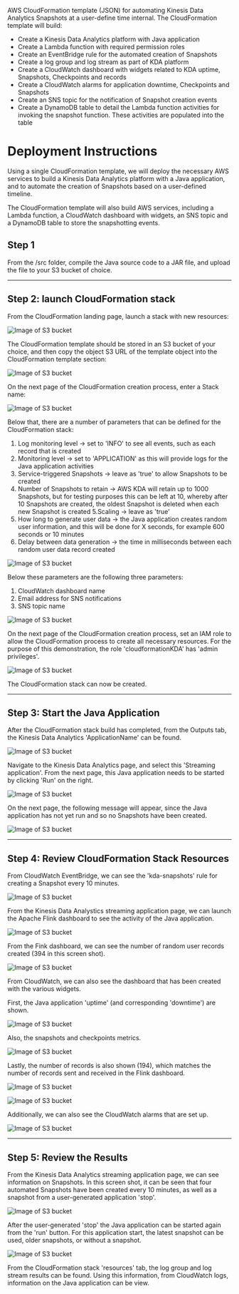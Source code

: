 AWS CloudFormation template (JSON) for automating Kinesis Data Analytics Snapshots at a user-define time internal.
The CloudFormation template will build:

- Create a Kinesis Data Analytics platform with Java application
- Create a Lambda function with required permission roles
- Create an EventBridge rule for the automated creation of Snapshots
- Create a log group and log stream as part of KDA platform
- Create a CloudWatch dashboard with widgets related to KDA uptime, Snapshots, Checkpoints and records
- Create a CloudWatch alarms for application downtime, Checkpoints and Snapshots
- Create an SNS topic for the notification of Snapshot creation events
- Create a DynamoDB table to detail the Lambda function activities for invoking the snapshot function. These activities are populated into the table

# Deployment Instructions

Using a single CloudFormation template, we will deploy the necessary AWS services to build a Kinesis Data Analytics platform with a Java application, and to automate the creation of Snapshots based on a user-defined timeline.

The CloudFormation template will also build AWS services, including a Lambda function, a CloudWatch dashboard with widgets, an SNS topic and a DynamoDB table to store the snapshotting events.

## Step 1

From the /src folder, compile the Java source code to a JAR file, and upload the file to your S3 bucket of choice.

------------------------------------------------------------------------------------------------------------------


## Step 2: launch CloudFormation stack

From the CloudFormation landing page, launch a stack with new resources:


![Image of S3 bucket](https://github.com/riskfocus/rfs-kda-snapshot/blob/master/Images/100.png)


The CloudFormation template should be stored in an S3 bucket of your choice, and then copy the object S3 URL of the template object into the CloudFormation template section:


![Image of S3 bucket](https://github.com/riskfocus/rfs-kda-snapshot/blob/master/Images/14.png)


On the next page of the CloudFormation creation process, enter a Stack name:


![Image of S3 bucket](https://github.com/riskfocus/rfs-kda-snapshot/blob/master/Images/1.png)


Below that, there are a number of parameters that can be defined for the CloudFormation stack:

  1. Log monitoring level → set to 'INFO' to see all events, such as each record that is created
  2. Monitoring level → set to 'APPLICATION' as this will provide logs for the Java application activities
  3. Service-triggered Snapshots → leave as 'true' to allow Snapshots to be created
  4. Number of Snapshots to retain → AWS KDA will retain up to 1000 Snapshots, but for testing purposes this can be left at 10, whereby after 10 Snapshots are created, the oldest Snapshot is deleted when each new Snapshot is created
  5.Scaling → leave as 'true'
  6. How long to generate user data → the Java application creates random user information, and this will be done for X seconds, for example 600 seconds or 10 minutes
  7. Delay between data generation → the time in milliseconds between each random user data record created


![Image of S3 bucket](https://github.com/riskfocus/rfs-kda-snapshot/blob/master/Images/2.png)


Below these parameters are the following three parameters:

  1. CloudWatch dashboard name
  2. Email address for SNS notifications
  3. SNS topic name


![Image of S3 bucket](https://github.com/riskfocus/rfs-kda-snapshot/blob/master/Images/3.png)


On the next page of the CloudFormation creation process, set an IAM role to allow the CloudFormation process to create all necessary resources.
For the purpose of this demonstration, the role 'cloudformationKDA' has 'admin privileges'.


![Image of S3 bucket](https://github.com/riskfocus/rfs-kda-snapshot/blob/master/Images/4.png)


The CloudFormation stack can now be created.

--------------------------------------------


## Step 3: Start the Java Application

After the CloudFormation stack build has completed, from the Outputs tab, the Kinesis Data Analytics 'ApplicationName' can be found.


![Image of S3 bucket](https://github.com/riskfocus/rfs-kda-snapshot/blob/master/Images/16.png)


Navigate to the Kinesis Data Analytics page, and select this 'Streaming application'. From the next page, this Java application needs to be started by clicking 'Run' on the right.


![Image of S3 bucket](https://github.com/riskfocus/rfs-kda-snapshot/blob/master/Images/103.png)


On the next page, the following message will appear, since the Java application has not yet run and so no Snapshots have been created.


![Image of S3 bucket](https://github.com/riskfocus/rfs-kda-snapshot/blob/master/Images/5.png)

---------------------------------------------------------------------------------------------


## Step 4: Review CloudFormation Stack Resources

From CloudWatch EventBridge, we can see the 'kda-snapshots' rule for creating a Snapshot every 10 minutes.


![Image of S3 bucket](https://github.com/riskfocus/rfs-kda-snapshot/blob/master/Images/7.png)


From the Kinesis Data Analystics streaming application page, we can launch the Apache Flink dashboard to see the activity of the Java application.


![Image of S3 bucket](https://github.com/riskfocus/rfs-kda-snapshot/blob/master/Images/102.png)



From the Fink dashboard, we can see the number of random user records created (394 in this screen shot).


![Image of S3 bucket](https://github.com/riskfocus/rfs-kda-snapshot/blob/master/Images/106.png)


From CloudWatch, we can also see the dashboard that has been created with the various widgets.

First, the Java application 'uptime' (and corresponding 'downtime') are shown.


![Image of S3 bucket](https://github.com/riskfocus/rfs-kda-snapshot/blob/master/Images/19.png)


Also, the snapshots and checkpoints metrics.


![Image of S3 bucket](https://github.com/riskfocus/rfs-kda-snapshot/blob/master/Images/20.png)


Lastly, the number of records is also shown (194), which matches the number of records sent and received in the Flink dashboard.


![Image of S3 bucket](https://github.com/riskfocus/rfs-kda-snapshot/blob/master/Images/21.png)


![Image of S3 bucket](https://github.com/riskfocus/rfs-kda-snapshot/blob/master/Images/106.png)


Additionally, we can also see the CloudWatch alarms that are set up.


![Image of S3 bucket](https://github.com/riskfocus/rfs-kda-snapshot/blob/master/Images/8.png)


---------------------------------------------------------------------------------------------


## Step 5: Review the Results


From the Kinesis Data Analytics streaming application page, we can see information on Snapshots. In this screen shot, it can be seen that four automated Snapshots have been created every 10 minutes, as well as a snapshot from a user-generated application 'stop'.


![Image of S3 bucket](https://github.com/riskfocus/rfs-kda-snapshot/blob/master/Images/10.png)


After the user-generated 'stop' the Java application can be started again from the 'run' button. For this application start, the latest snapshot can be used, older snapshots, or without a snapshot.


![Image of S3 bucket](https://github.com/riskfocus/rfs-kda-snapshot/blob/master/Images/11.png)


From the CloudFormation stack 'resources' tab, the log group and log stream results can be found. Using this information, from CloudWatch logs, information on the Java application can be view.


